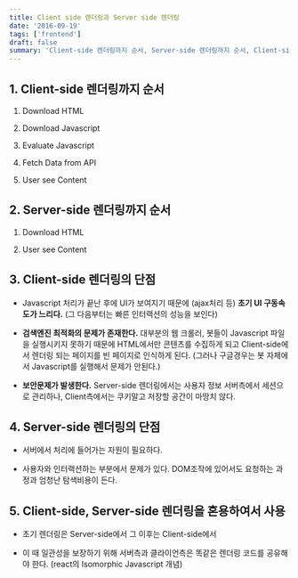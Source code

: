 ```yaml
---
title: Client side 렌더링과 Server side 렌더링
date: '2016-09-19'
tags: ['frontend']
draft: false
summary: 'Client-side 렌더링까지 순서, Server-side 렌더링까지 순서, Client-side, Server-side 렌더링을 혼용하여서 사용'
---
```


## 1. Client-side 렌더링까지 순서

1. Download HTML

2. Download Javascript

3. Evaluate Javascript

4. Fetch Data from API

5. User see Content

## 2. Server-side 렌더링까지 순서

1. Download HTML

2. User see Content

## 3. Client-side 렌더링의 단점

- Javascript 처리가 끝난 후에 UI가 보여지기 때문에 (ajax처리 등) **초기 UI 구동속도가 느리다.** (그 다음부터는 빠른 인터랙션의 성능을 보인다)

- **검색엔진 최적화의 문제가 존재한다.** 대부분의 웹 크롤러, 봇들이 Javascript 파일을 실행시키지 못하기 때문에 HTML에서만 콘텐츠를 수집하게 되고
  Client-side에서 렌더링 되는 페이지를 빈 페이지로 인식하게 된다. (그러나 구글경우는 봇 자체에서 Javascript를 실행해서 문제가 안된다.)

- **보안문제가 발생한다.** Server-side 렌더링에서는 사용자 정보 서버측에서 세션으로 관리하나, Client측에서는 쿠키말고 저장할 공간이 마땅치 않다.

## 4. Server-side 렌더링의 단점

- 서버에서 처리에 들어가는 자원이 필요하다.

- 사용자와 인터랙션하는 부분에서 문제가 있다. DOM조작에 있어서도 요청하는 과정과 엄청난 탐색비용이 든다.

## 5. Client-side, Server-side 렌더링을 혼용하여서 사용

- 초기 렌더링은 Server-side에서 그 이후는 Client-side에서

- 이 때 일관성을 보장하기 위해 서버측과 클라이언측은 똑같은 렌더링 코드를 공유해야 한다. (react의 Isomorphic Javascript 개념)
